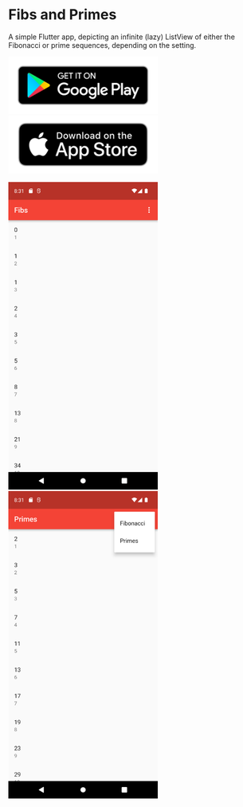 # Fibs and Primes

A simple Flutter app, depicting an infinite (lazy) ListView of either the Fibonacci or prime sequences, depending on the setting.

<p float="left">
  <a href="https://play.google.com/store/apps/details?id=net.gageswenson.fibs_and_primes"><img src="https://raw.githubusercontent.com/Decryptic/Decryptic/main/google_play_badge.png" width="300"></a>
  <a href="https://apps.apple.com/us/app/fibs-and-primes/id1632775788"><img src="https://raw.githubusercontent.com/Decryptic/Decryptic/main/app_store_badge.png" width="300"></a>
</p>

<p float="left">
  <img src="https://raw.githubusercontent.com/Decryptic/fibs_and_primes/master/assets/screenshots/pixel_3xl/000.png" width="300">
  <img src="https://raw.githubusercontent.com/Decryptic/fibs_and_primes/master/assets/screenshots/pixel_3xl/001.png" width="300">
</p>
